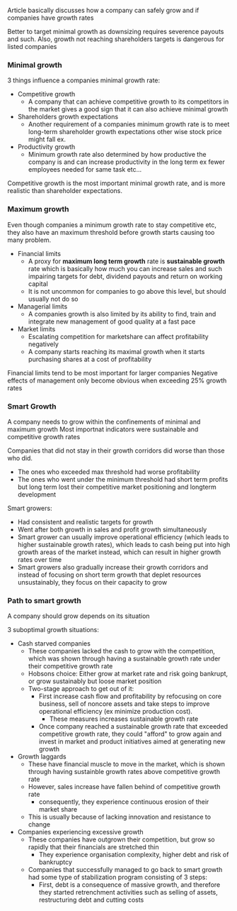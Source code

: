 Article basically discusses how a company can safely grow and if companies have growth rates

Better to target minimal growth as downsizing requires severence payouts and such. Also, growth not reaching shareholders targets is dangerous for listed companies

### Minimal growth
3 things influence a companies minimal growth rate:

- Competitive growth
	- A company that can achieve competitive growth to its competitors in the market gives a good sign that it can also achieve minimal growth
- Shareholders growth expectations
	- Another requirement of a companies minimum growth rate is to meet long-term shareholder growth expectations other wise stock price might fall ex.
- Productivity growth
	- Minimum growth rate also determined by how productive the company is and can increase productivity in the long term ex fewer employees needed for same task etc...

Competitive growth is the most important minimal growth rate, and is more realistic than shareholder expectations.


### Maximum growth
Even though companies a minimum growth rate to stay competitive etc, they also have an maximum threshold before growth starts causing too many problem.

- Financial limits
	- A proxy for **maximum long term growth** rate is **sustainable growth** rate which is basically how much you can increase sales and such impairing targets for debt, dividend payouts and return on working capital
	- It is not uncommon for companies to go above this level, but should usually not do so
- Managerial limits
	- A companies growth is also limited by its ability to find, train and integrate new management of good quality at a fast pace
- Market limits
	- Escalating competition for marketshare can affect profitability negatively
	- A company starts reaching its maximal growth when it starts purchasing shares at a cost of profitability

Financial limits tend to be most important for larger companies
Negative effects of management only become obvious when exceeding 25% growth rates


### Smart Growth

A company needs to grow within the confinements of minimal and maximum growth
Most importnat indicators were sustainable and competitive growth rates

Companies that did not stay in their growth corridors did worse than those who did.
- The ones who exceeded max threshold had worse profitability
- The ones who went under the minimum threshold had short term profits but long term lost their competitive market positioning and longterm development

Smart growers:
- Had consistent and realistic targets for growth
- Went after both growth in sales and profit growth simultaneously
- Smart grower can usually improve operational efficiency (which leads to higher sustainable growth rates), which leads to cash being put into high growth areas of the market instead, which can result in higher growth rates over time
- Smart growers also gradually increase their growth corridors and instead of focusing on short term growth that deplet resources unsustainably, they focus on their capacity to grow

### Path to smart growth
A company should grow depends on its situation 

3 suboptimal growth situations:
- Cash starved companies
	- These companies lacked the cash to grow with the competition, which was shown through having a sustainable growth rate under their competitive growth rate
	- Hobsons choice: Either grow at market rate and risk going bankrupt, or grow sustainably but loose market position
	- Two-stage approach to get out of it:
		- First increase cash flow and profitability by refocusing on core business, sell of noncore assets and take steps to improve operational efficiency (ex minimize production cost).
			- These measures increases sustainable growth rate
		- Once company reached a sustainable growth rate that exceeded competitive growth rate, they could "afford" to grow again and invest in market and product initiatives aimed at generating new growth
- Growth laggards
	- These have financial muscle to move in the market, which is shown through having sustainble growth rates above competitive growth rate
	- However, sales increase have fallen behind of competitive growth rate
		- consequently, they experience continuous erosion of their market share
	- This is usually because of lacking innovation and resistance to change
- Companies experiencing excessive growth
	- These companies have outgrown their competition, but grow so rapidly that their financials are stretched thin
		- They experience organisation complexity, higher debt and risk of bankruptcy
	- Companies that successfully managed to go back to smart growth had some type of stabilization program consisting of 3 steps:
		- First, debt is a consequence of massive growth, and therefore they started retrenchment activities such as selling of assets, restructuring debt and cutting costs